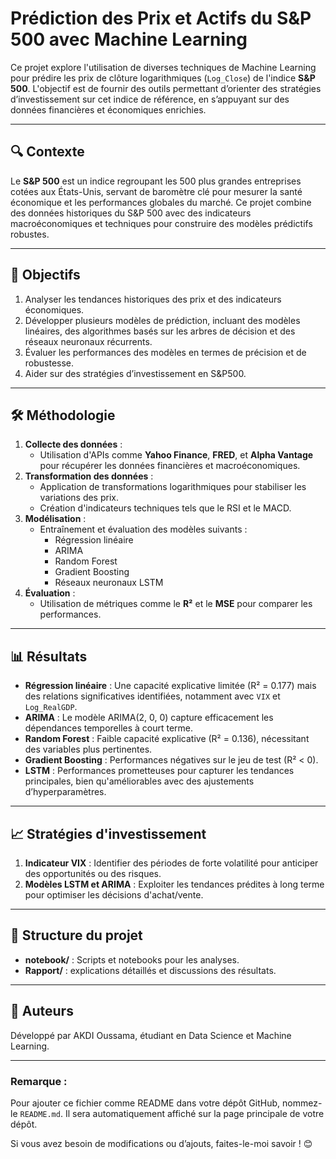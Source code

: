 # Prédiction des Prix et Actifs du S&P 500 avec Machine Learning

Ce projet explore l'utilisation de diverses techniques de Machine Learning pour prédire les prix de clôture logarithmiques (`Log_Close`) de l'indice **S&P 500**. L'objectif est de fournir des outils permettant d’orienter des stratégies d’investissement sur cet indice de référence, en s’appuyant sur des données financières et économiques enrichies.

---

## 🔍 Contexte

Le **S&P 500** est un indice regroupant les 500 plus grandes entreprises cotées aux États-Unis, servant de baromètre clé pour mesurer la santé économique et les performances globales du marché. Ce projet combine des données historiques du S&P 500 avec des indicateurs macroéconomiques et techniques pour construire des modèles prédictifs robustes.

---

## 🎯 Objectifs

1. Analyser les tendances historiques des prix et des indicateurs économiques.
2. Développer plusieurs modèles de prédiction, incluant des modèles linéaires, des algorithmes basés sur les arbres de décision et des réseaux neuronaux récurrents.
3. Évaluer les performances des modèles en termes de précision et de robustesse.
4. Aider sur des stratégies d’investissement en S&P500.

---

## 🛠️ Méthodologie

1. **Collecte des données** :
   - Utilisation d'APIs comme **Yahoo Finance**, **FRED**, et **Alpha Vantage** pour récupérer les données financières et macroéconomiques.
2. **Transformation des données** :
   - Application de transformations logarithmiques pour stabiliser les variations des prix.
   - Création d'indicateurs techniques tels que le RSI et le MACD.
3. **Modélisation** :
   - Entraînement et évaluation des modèles suivants :
     - Régression linéaire
     - ARIMA
     - Random Forest
     - Gradient Boosting
     - Réseaux neuronaux LSTM
4. **Évaluation** :
   - Utilisation de métriques comme le **R²** et le **MSE** pour comparer les performances.

---

## 📊 Résultats

- **Régression linéaire** : Une capacité explicative limitée (R² = 0.177) mais des relations significatives identifiées, notamment avec `VIX` et `Log_RealGDP`.
- **ARIMA** : Le modèle ARIMA(2, 0, 0) capture efficacement les dépendances temporelles à court terme.
- **Random Forest** : Faible capacité explicative (R² = 0.136), nécessitant des variables plus pertinentes.
- **Gradient Boosting** : Performances négatives sur le jeu de test (R² < 0).
- **LSTM** : Performances prometteuses pour capturer les tendances principales, bien qu'améliorables avec des ajustements d’hyperparamètres.

---

## 📈 Stratégies d'investissement

1. **Indicateur VIX** : Identifier des périodes de forte volatilité pour anticiper des opportunités ou des risques.
2. **Modèles LSTM et ARIMA** : Exploiter les tendances prédites à long terme pour optimiser les décisions d'achat/vente.

---


## 📁 Structure du projet

- **notebook/** : Scripts et notebooks pour les analyses.
- **Rapport/** : explications détaillés et discussions des résultats.

---



## 📝 Auteurs

Développé par AKDI Oussama, étudiant en Data Science et Machine Learning.

---

### **Remarque :**
Pour ajouter ce fichier comme README dans votre dépôt GitHub, nommez-le `README.md`. Il sera automatiquement affiché sur la page principale de votre dépôt.

Si vous avez besoin de modifications ou d’ajouts, faites-le-moi savoir ! 😊
